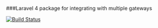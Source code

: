 ###Laravel 4 package for integrating with multiple gateways

[![Build Status](https://travis-ci.org/abishekrsrikaanth/payto.png?branch=master)](https://travis-ci.org/abishekrsrikaanth/payto)
